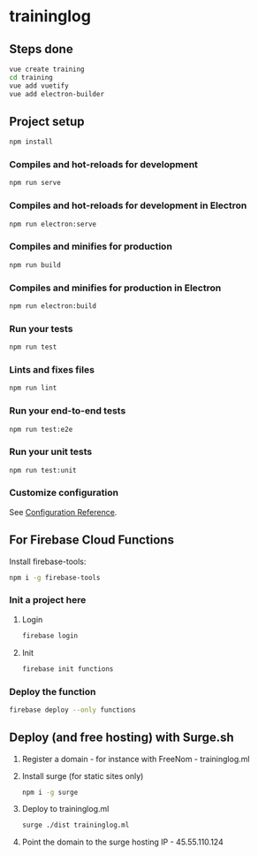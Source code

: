 # traininglog

## Steps done

``` bash
vue create training
cd training
vue add vuetify
vue add electron-builder
```

## Project setup

``` bash
npm install
```

### Compiles and hot-reloads for development

``` bash
npm run serve
```

### Compiles and hot-reloads for development in Electron

``` bash
npm run electron:serve
```

### Compiles and minifies for production

``` bash
npm run build
```

### Compiles and minifies for production in Electron

``` bash
npm run electron:build
```

### Run your tests

``` bash
npm run test
```

### Lints and fixes files

``` bash
npm run lint
```

### Run your end-to-end tests

``` bash
npm run test:e2e
```

### Run your unit tests

``` bash
npm run test:unit
```

### Customize configuration

See [Configuration Reference](https://cli.vuejs.org/config/).

## For Firebase Cloud Functions

Install firebase-tools:

``` bash
npm i -g firebase-tools
```

### Init a project here

1. Login

    ``` bash
    firebase login
    ```

2. Init

    ``` bash
    firebase init functions
    ```

### Deploy the function

``` bash
firebase deploy --only functions
```

## Deploy (and free hosting) with Surge.sh

1. Register a domain - for instance with FreeNom - traininglog.ml

2. Install surge (for static sites only)

    ``` bash
    npm i -g surge
    ```

3. Deploy to traininglog.ml

    ``` bash
    surge ./dist traininglog.ml
    ```

4. Point the domain to the surge hosting IP - 45.55.110.124